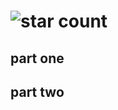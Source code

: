 # ![star count](https://img.shields.io/endpoint?url=https%3A%2F%2Fraw.githubusercontent.com%2Fkata-gatame%2Fadvent-of-code%2Fmain%2F2021%2Fday-15%2Fstars.json)
## part one

## part two
